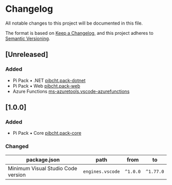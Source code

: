 # Changelog

All notable changes to this project will be documented in this file.

The format is based on [Keep a Changelog](https://keepachangelog.com/en/1.0.0/),
and this project adheres to [Semantic Versioning](https://semver.org/spec/v2.0.0.html).

## [Unreleased]

### Added

- Pi Pack • .NET [pibcht.pack-dotnet](https://marketplace.visualstudio.com/items?itemName=pibcht.pack-dotnet)
- Pi Pack • Web [pibcht.pack-web](https://marketplace.visualstudio.com/items?itemName=pibcht.pack-web)
- Azure Functions [ms-azuretools.vscode-azurefunctions](https://marketplace.visualstudio.com/items?itemName=ms-azuretools.vscode-azurefunctions)

## [1.0.0]

### Added

- Pi Pack • Core [pibcht.pack-core](https://marketplace.visualstudio.com/items?itemName=pibcht.pack-core)

### Changed

| package.json                       | path             | from     | to        |
|------------------------------------|------------------|----------|-----------|
| Minimum Visual Studio Code version | `engines.vscode` | `^1.0.0` | `^1.77.0` |
